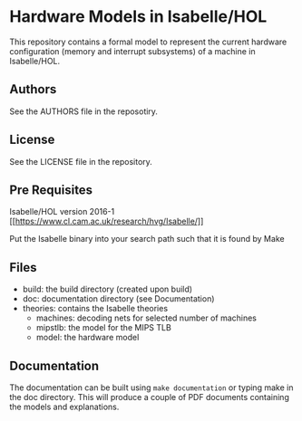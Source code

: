 # Hardware Models in Isabelle/HOL

This repository contains a formal model to represent the current hardware configuration (memory and interrupt subsystems) of a machine in Isabelle/HOL.

## Authors

See the AUTHORS file in the reposotiry.

## License

See the LICENSE file in the repository.


## Pre Requisites

Isabelle/HOL version 2016-1 
[[https://www.cl.cam.ac.uk/research/hvg/Isabelle/]]

Put the Isabelle binary into your search path such that it is found by Make

## Files
 * build: the build directory (created upon build)
 * doc: documentation directory (see Documentation)
 * theories: contains the Isabelle theories
    - machines: decoding nets for selected number of machines
    - mipstlb: the model for the MIPS TLB
    - model: the hardware model


## Documentation
The documentation can be built using `make documentation` or typing make in the
doc directory. This will produce a couple of PDF documents containing the
models and explanations.